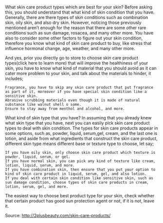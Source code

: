 What skin care product types which are best for your skin? Before asking this, you should understand that what kind of skin condition that you have. Generally, there are there types of skin conditions such as combination skin, oily skin, and also dry skin. However, noticing those previously mentioned aren’t enough for the reason that there are some other rare conditions such as sun damage, rosacea, and many other more. You have also to consider some other factors to figure out your skin condition, therefore you know what kind of skin care product to buy, like stress that influence hormonal change, age, weather, and many other more.

 

And yes, prior you directly go to store to choose skin care product types(click here to learn more) that will improve the healthiness of your skin, you have to know what kind of material that you should avoid as it can  cater more problem to your skin, and talk about the materials to hinder, it includes;

    Fragrance, you have to skip any skin care product that put fragrance as part of it, moreover if you have special skin condition like a sensitive skin.
    Abrasive scrubbing materials even though it is made of natural substance like walnut shell o some.
    Ensure to stay away from menthol and alcohol, and more.

 

What kind of skin type that you have? In assuming that you already knew what skin type that you have, next you can easily pick skin care product types to deal with skin condition. The types for skin care products appear in some options, such as, powder, liquid, serum,gel, cream, and the last one is lotion, and aside from what ingredients that construct the skin care product, different skin type means different base or texture type to choose, let say;

    If you have oily skin, only choose skin care product which texture is powder, liquid, serum, or gel.
    If you have normal skin, you can pick any kind of texture like cream, lotion, liquid, serum, and more.
    If you have combination skin, then ensure that you put your option to kind of skin care product in liquid, serum, gel, and also lotion.
    If you deal with certain skin condition like sensitive skin, such as sun damage condition, choose types of skin care products in cream, lotion, serum, gel, and more.

The easiest way to choose best product type for your skin, check whether that certain product has good sun protection agent or not, if it is not, leave it. 

Source: <a href="http://2plusbeauty.com/skin-care-products/">http://2plusbeauty.com/skin-care-products/</a>
